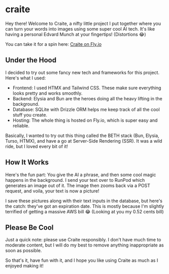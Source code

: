 # craite

Hey there! Welcome to Craite, a nifty little project I put together where you can turn your words into images using some super cool AI tech. It's like having a personal Edvard Munch at your fingertips! (Distortions 😂)

You can take it for a spin here: [Craite on Fly.io](https://craite.fly.dev/)

## Under the Hood

I decided to try out some fancy new tech and frameworks for this project. Here's what I used:

- Frontend: I used HTMX and Tailwind CSS. These make sure everything looks pretty and works smoothly.
- Backend: Elysia and Bun are the heroes doing all the heavy lifting in the background.
- Database: SQLite with Drizzle ORM helps me keep track of all the cool stuff you create.
- Hosting: The whole thing is hosted on Fly.io, which is super easy and reliable.

Basically, I wanted to try out this thing called the BETH stack (Bun, Elysia, Turso, HTMX), and have a go at Server-Side Rendering (SSR). It was a wild ride, but I loved every bit of it!

## How It Works

Here's the fun part: You give the AI a phrase, and then some cool magic happens in the background. I send your text over to RunPod which generates an image out of it. The image then zooms back via a POST request, and voila, your text is now a picture!

I save these pictures along with their text inputs in the database, but here's the catch: they've got an expiration date. This is mostly because I'm slightly terrified of getting a massive AWS bill 😂 (Looking at you my 0.52 cents bill)

## Please Be Cool

Just a quick note: please use Craite responsibly. I don't have much time to moderate content, but I will do my best to remove anything inappropriate as soon as possible.

So that's it, have fun with it, and I hope you like using Craite as much as I enjoyed making it!
